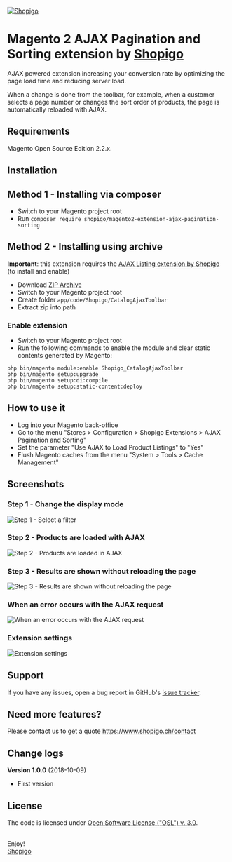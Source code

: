 [![Shopigo](https://www.shopigo.ch/wp-content/uploads/2018/08/github-shopigo-logo.png)](https://www.shopigo.ch)

# Magento 2 AJAX Pagination and Sorting extension by [Shopigo](https://www.shopigo.ch)

AJAX powered extension increasing your conversion rate by optimizing the page load time and reducing server load.

When a change is done from the toolbar, for example, when a customer selects a page number or changes the sort order of products, the page is automatically reloaded with AJAX.

## Requirements

Magento Open Source Edition 2.2.x.

## Installation

## Method 1 - Installing via composer

- Switch to your Magento project root
- Run `composer require shopigo/magento2-extension-ajax-pagination-sorting`

## Method 2 - Installing using archive

**Important**: this extension requires the [AJAX Listing extension by Shopigo](https://github.com/shopigo/magento2-extension-ajax-listing) (to install and enable)

- Download [ZIP Archive](https://github.com/shopigo/magento2-extension-ajax-pagination-sorting/archive/master.zip)
- Switch to your Magento project root
- Create folder `app/code/Shopigo/CatalogAjaxToolbar`
- Extract zip into path

### Enable extension

- Switch to your Magento project root
- Run the following commands to enable the module and clear static contents generated by Magento:
```
php bin/magento module:enable Shopigo_CatalogAjaxToolbar
php bin/magento setup:upgrade
php bin/magento setup:di:compile
php bin/magento setup:static-content:deploy
```

## How to use it

- Log into your Magento back-office
- Go to the menu "Stores > Configuration > Shopigo Extensions > AJAX Pagination and Sorting"
- Set the parameter "Use AJAX to Load Product Listings" to "Yes"
- Flush Magento caches from the menu "System > Tools > Cache Management"

## Screenshots

### Step 1 - Change the display mode

![Step 1 - Select a filter](https://www.shopigo.ch/wp-content/uploads/2018/10/github-extension-ajax-pagination-sorting-plp-toolbar.jpg)

### Step 2 - Products are loaded with AJAX

![Step 2 - Products are loaded in AJAX](https://www.shopigo.ch/wp-content/uploads/2018/10/github-extension-ajax-pagination-sorting-plp-loading.jpg)

### Step 3 - Results are shown without reloading the page

![Step 3 - Results are shown without reloading the page](https://www.shopigo.ch/wp-content/uploads/2018/10/github-extension-ajax-pagination-sorting-plp-loaded.jpg)

### When an error occurs with the AJAX request

![When an error occurs with the AJAX request](https://www.shopigo.ch/wp-content/uploads/2018/10/github-extension-ajax-pagination-sorting-plp-loading-error.jpg)

### Extension settings

![Extension settings](https://www.shopigo.ch/wp-content/uploads/2018/10/github-extension-ajax-pagination-sorting-settings.jpg)

## Support

If you have any issues, open a bug report in GitHub's [issue tracker](https://github.com/shopigo/magento2-extension-ajax-pagination-sorting/issues).

## Need more features?

Please contact us to get a quote https://www.shopigo.ch/contact

## Change logs

**Version 1.0.0** (2018-10-09)
- First version

## License

The code is licensed under [Open Software License ("OSL") v. 3.0](http://opensource.org/licenses/osl-3.0.php).

<br/>Enjoy!<br/>
[Shopigo](https://www.shopigo.ch)